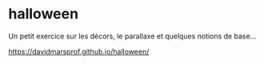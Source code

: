 # halloween
Un petit exercice sur les décors, le parallaxe et quelques notions de base...

https://davidmarsprof.github.io/halloween/
